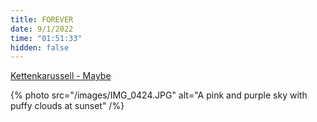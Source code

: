 ```yaml
---
title: FOREVER
date: 9/1/2022
time: "01:51:33"
hidden: false
---
```


[Kettenkarussell - Maybe](https://youtu.be/hpKlCKL9FsM)

{% photo src="/images/IMG_0424.JPG" alt="A pink and purple sky with puffy clouds at sunset" /%}
